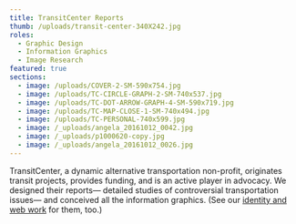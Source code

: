 ```yaml
---
title: TransitCenter Reports
thumb: /uploads/transit-center-340X242.jpg
roles:
  - Graphic Design
  - Information Graphics
  - Image Research
featured: true
sections:
  - image: /uploads/COVER-2-SM-590x754.jpg
  - image: /uploads/TC-CIRCLE-GRAPH-2-SM-740x537.jpg
  - image: /uploads/TC-DOT-ARROW-GRAPH-4-SM-590x719.jpg
  - image: /uploads/TC-MAP-CLOSE-1-SM-740x494.jpg
  - image: /uploads/TC-PERSONAL-740x599.jpg
  - image: /_uploads/angela_20161012_0042.jpg
  - image: /_uploads/p1000620-copy.jpg
  - image: /_uploads/angela_20161012_0026.jpg
---
```

TransitCenter, a dynamic alternative transportation non-profit, originates transit projects, provides funding, and is an active player in advocacy. We designed their reports— detailed studies of controversial transportation issues— and conceived all the information graphics. (See our <a title="Transit Center" href="/portfolio/transit-center/"><span class="s1">identity and web work</span></a> for them, too.)
